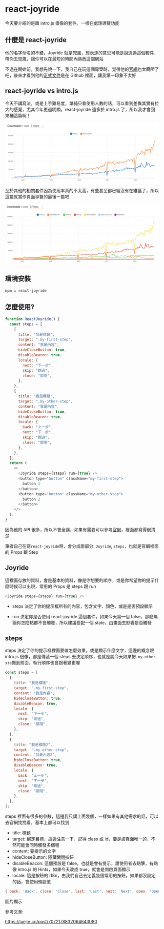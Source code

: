 # react-joyride

今天要介紹的是跟 intro.js 很像的套件，一樣在處理導覽功能

## 什麼是 react-joyride

他的名字命名的不錯，Joyride 就是兜風，想表達的意思可能是說透過這個套件，帶你去兜風，讓你可以在最短的時間內熟悉這個網站

不過在開始前，我想先說一下，我自己在玩這個專案時，覺得他的[官網](https://react-joyride.com/)也太簡陋了吧，後來才看到他的[正式文件](https://docs.react-joyride.com/)是在 Github 裡面，讓我第一印象不太好

## react-joyride vs intro.js

今天不講寫法，或是上手難易度，單純只看使用人數的話，可以看到差異其實有拉大的感覺，尤其今年更過明顯，react-joyride 遠多於 intro.js 了，所以我才會回來補這篇啊！

![compare](./image/react-joyride/jvsi.png)

至於其他的相關套件因為使用率真的不太高，有些甚至都已經沒有在維護了，所以這篇就當作頁面導覽的最後一篇吧

![all](./image/react-joyride/vsall.png)

## 環境安裝

```
npm i react-joyride
```

## 怎麼使用?

```js
function ReactJoyride() {
  const steps = [
    {
      title: "我是標題",
      target: ".my-first-step",
      content: "我是內容",
      hideCloseButton: true,
      disableBeacon: true,
      locale: {
        next: "下一步",
        skip: "跳過",
        close: "關閉",
      },
    },
    {
      title: "我是標題",
      target: ".my-other-step",
      content: "我是內容",
      hideCloseButton: true,
      disableBeacon: true,
      locale: {
        back: "上一步",
        next: "下一步",
        skip: "跳過",
        close: "關閉",
      },
    },
  ];
  return (
    <>
      <Joyride steps={steps} run={true} />
      <button type="button" className="my-first-step">
        button 1
      </button>
      <button type="button" className="my-other-step">
        button 2
      </button>
    </>
  );
}
```

因為他的 API 很多，所以不會全講，如果有需要可以參考[官網](https://docs.react-joyride.com/)，裡面都寫得很清楚

筆者自己在寫`react-joyride`時，會分成兩部分: `Joyride`, `steps`，也就是官網裡面的 Props 跟 Step

## Joyride

這裡面存放的資料，會是基本的資料，像是你想要的順序，或是你希望你的提示什麼時候可以出現，常用的 Props 是 steps 跟 run

```js
<Joyride steps={steps} run={true} />
```

- steps 決定了你的提示框所有的內容，包含文字、顏色，或是是否預設顯示

- run 決定你是否使用 react-joyride 這個套件，如果今天寫一個 false，那麼無論你怎麼點都不會觸發，所以建議搭配一個 state，由畫面去影響是否觸發

## steps

steps 決定了你的提示框裡面要做怎麼效果，或是顯示什麼文字，這邊的概念跟 intro.js 很像，都是傳遞一個 steps 去決定順序，也就是說今天如果把`.my-other-ste`搬到前面，執行順序也會跟著變更喔

```js
const steps = [
  {
    title: "我是標題",
    target: ".my-first-step",
    content: "我是內容",
    hideCloseButton: true,
    disableBeacon: true,
    locale: {
      next: "下一步",
      skip: "跳過",
      close: "關閉",
    },
  },
  {
    title: "我是標題2",
    target: ".my-other-step",
    content: "我是內容2",
    hideCloseButton: true,
    disableBeacon: true,
    locale: {
      back: "上一步",
      next: "下一步",
      skip: "跳過",
      close: "關閉",
    },
  },
];
```

steps 裡面有很多的參數，這邊我只講上面幾個，一樣如果有其他需求的話，可以去官網找找看，基本上都可以找到

- title: 標題
- target: 綁定目標，這邊注意一下，記得 class 或 id，要是該頁面唯一的，不然可能會同時觸發多個喔
- content: 要提示的文字
- hideCloseButton: 隱藏關閉按鈕
- disableBeacon: 這個預設是 false，也就是會有提示，請使用者去點擊，有點像 intro.js 的 Hints，如果今天改成 true，就會是開啟頁面顯示
- locale: 這是按鈕的 i18n，由我們自己去定義幾個常用的按鈕，如果都沒設定的話，會使用預設值

```js
{ back: 'Back', close: 'Close', last: 'Last', next: 'Next', open: 'Open the dialog', skip: 'Skip' }
```

圖片顯示

參考文章:

https://juejin.cn/post/7072178832064643080
